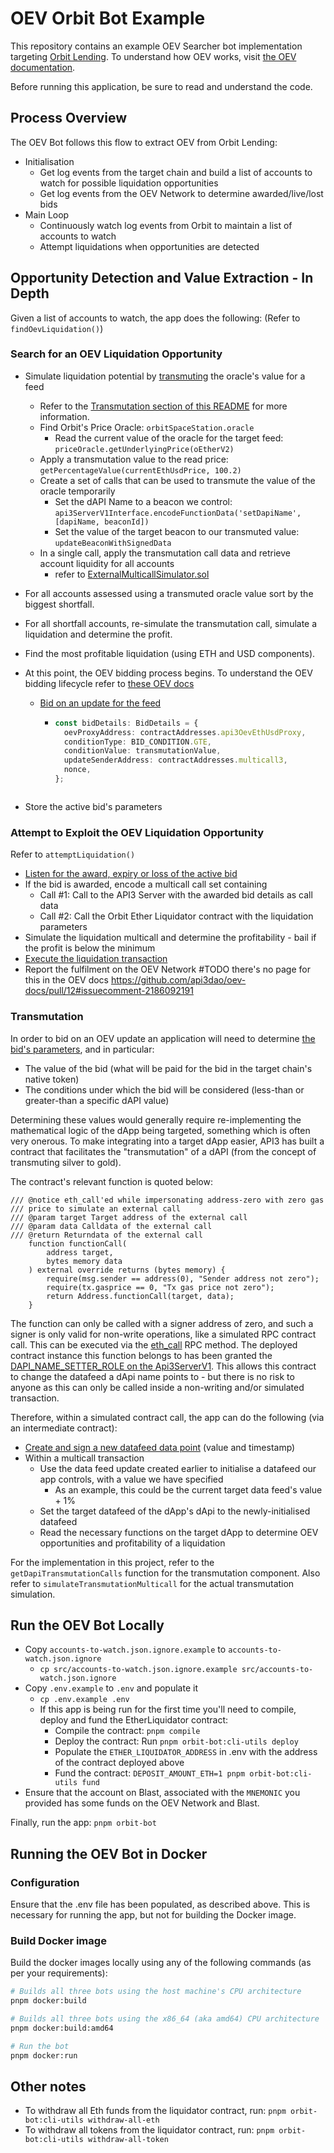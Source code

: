 # OEV Orbit Bot Example

This repository contains an example OEV Searcher bot implementation targeting [Orbit Lending](https://orbitlending.io/).
To understand how OEV works, visit
[the OEV documentation](https://oev-docs--pr12-new-oev-docs-0y2wddya.web.app/reference/oev-network/overview/oev-network.html).

Before running this application, be sure to read and understand the code.

## Process Overview

The OEV Bot follows this flow to extract OEV from Orbit Lending:

- Initialisation
  - Get log events from the target chain and build a list of accounts to watch for possible liquidation opportunities
  - Get log events from the OEV Network to determine awarded/live/lost bids
- Main Loop
  - Continuously watch log events from Orbit to maintain a list of accounts to watch
  - Attempt liquidations when opportunities are detected

## Opportunity Detection and Value Extraction - In Depth

Given a list of accounts to watch, the app does the following: (Refer to `findOevLiquidation()`)

### Search for an OEV Liquidation Opportunity

- Simulate liquidation potential by [transmuting](#transmutation) the oracle's value for a feed
  - Refer to the [Transmutation section of this README](#transmutation) for more information.
  - Find Orbit's Price Oracle: `orbitSpaceStation.oracle`
    - Read the current value of the oracle for the target feed: `priceOracle.getUnderlyingPrice(oEtherV2)`
  - Apply a transmutation value to the read price: `getPercentageValue(currentEthUsdPrice, 100.2)`
  - Create a set of calls that can be used to transmute the value of the oracle temporarily
    - Set the dAPI Name to a beacon we control:
      `api3ServerV1Interface.encodeFunctionData('setDapiName', [dapiName, beaconId])`
    - Set the value of the target beacon to our transmuted value: `updateBeaconWithSignedData`
  - In a single call, apply the transmutation call data and retrieve account liquidity for all accounts
    - refer to
      [ExternalMulticallSimulator.sol](https://github.com/api3dao/oev-searcher/blob/main/contracts/api3-contracts/utils/ExternalMulticallSimulator.sol)
- For all accounts assessed using a transmuted oracle value sort by the biggest shortfall.
- For all shortfall accounts, re-simulate the transmutation call, simulate a liquidation and determine the profit.
- Find the most profitable liquidation (using ETH and USD components).
- At this point, the OEV bidding process begins. To understand the OEV bidding lifecycle refer to
  [these OEV docs](https://oev-docs--pr12-new-oev-docs-0y2wddya.web.app/reference/oev-network/overview/auction-cycle.html)

  - [Bid on an update for the feed](https://oev-docs--pr12-new-oev-docs-0y2wddya.web.app/reference/oev-network/searchers/submit-bids.html#with-an-expiration-timestamp)

    - ```typescript
      const bidDetails: BidDetails = {
        oevProxyAddress: contractAddresses.api3OevEthUsdProxy,
        conditionType: BID_CONDITION.GTE,
        conditionValue: transmutationValue,
        updateSenderAddress: contractAddresses.multicall3,
        nonce,
      };
      ```

    ```

    ```

- Store the active bid's parameters

### Attempt to Exploit the OEV Liquidation Opportunity

Refer to `attemptLiquidation()`

- [Listen for the award, expiry or loss of the active bid](https://oev-docs--pr12-new-oev-docs-0y2wddya.web.app/reference/oev-network/searchers/submit-bids.html#checking-bid-status-and-listening-for-awarded-bids)
- If the bid is awarded, encode a multicall call set containing
  - Call #1: Call to the API3 Server with the awarded bid details as call data
  - Call #2: Call the Orbit Ether Liquidator contract with the liquidation parameters
- Simulate the liquidation multicall and determine the profitability - bail if the profit is below the minimum
- [Execute the liquidation transaction](https://oev-docs--pr12-new-oev-docs-0y2wddya.web.app/reference/oev-network/searchers/submit-bids.html#performing-the-oracle-update-using-the-awarded-bid)
- Report the fulfilment on the OEV Network #TODO there's no page for this in the OEV docs
  https://github.com/api3dao/oev-docs/pull/12#issuecomment-2186092191

### Transmutation

In order to bid on an OEV update an application will need to determine
[the bid's parameters](https://oev-docs--pr12-new-oev-docs-0y2wddya.web.app/reference/oev-network/searchers/submit-bids.html#arguments-for-placebid),
and in particular:

- The value of the bid (what will be paid for the bid in the target chain's native token)
- The conditions under which the bid will be considered (less-than or greater-than a specific dAPI value)

Determining these values would generally require re-implementing the mathematical logic of the dApp being targeted,
something which is often very onerous. To make integrating into a target dApp easier, API3 has built a contract that
facilitates the "transmutation" of a dAPI (from the concept of transmuting silver to gold).

The contract's relevant function is quoted below:

```solidity
/// @notice eth_call'ed while impersonating address-zero with zero gas
/// price to simulate an external call
/// @param target Target address of the external call
/// @param data Calldata of the external call
/// @return Returndata of the external call
    function functionCall(
        address target,
        bytes memory data
    ) external override returns (bytes memory) {
        require(msg.sender == address(0), "Sender address not zero");
        require(tx.gasprice == 0, "Tx gas price not zero");
        return Address.functionCall(target, data);
    }
```

[//]: # 'TODO add a link to the actual contract'

The function can only be called with a signer address of zero, and such a signer is only valid for non-write operations,
like a simulated RPC contract call. This can be executed via the
[eth_call](https://www.quicknode.com/docs/ethereum/eth_call) RPC method. The deployed contract instance this function
belongs to has been granted the
[DAPI_NAME_SETTER_ROLE on the Api3ServerV1](https://github.com/api3dao/contracts/blob/d3c7dc6683445df14bf5f43b07e6ad9cc2813cc5/contracts/api3-server-v1/DapiServer.sol#L66).
This allows this contract to change the datafeed a dApi name points to - but there is no risk to anyone as this can only
be called inside a non-writing and/or simulated transaction.

Therefore, within a simulated contract call, the app can do the following (via an intermediate contract):

- [Create and sign a new datafeed data point](https://github.com/api3dao/contracts/blob/d3c7dc6683445df14bf5f43b07e6ad9cc2813cc5/test/api3-server-v1/Api3ServerV1.sol.ts#L22)
  (value and timestamp)
- Within a multicall transaction
  - Use the data feed update created earlier to initialise a datafeed our app controls, with a value we have specified
    - As an example, this could be the current target data feed's value + 1%
  - Set the target datafeed of the dApp's dApi to the newly-initialised datafeed
  - Read the necessary functions on the target dApp to determine OEV opportunities and profitability of a liquidation

For the implementation in this project, refer to the `getDapiTransmutationCalls` function for the transmutation
component. Also refer to `simulateTransmutationMulticall` for the actual transmutation simulation.

## Run the OEV Bot Locally

- Copy `accounts-to-watch.json.ignore.example` to `accounts-to-watch.json.ignore`
  - `cp src/accounts-to-watch.json.ignore.example src/accounts-to-watch.json.ignore`
- Copy `.env.example` to `.env` and populate it
  - `cp .env.example .env`
  - If this app is being run for the first time you'll need to compile, deploy and fund the EtherLiquidator contract:
    - Compile the contract: `pnpm compile`
    - Deploy the contract: Run `pnpm orbit-bot:cli-utils deploy`
    - Populate the `ETHER_LIQUIDATOR_ADDRESS` in .env with the address of the contract deployed above
    - Fund the contract: `DEPOSIT_AMOUNT_ETH=1 pnpm orbit-bot:cli-utils fund`
- Ensure that the account on Blast, associated with the `MNEMONIC` you provided has some funds on the OEV Network and
  Blast.

Finally, run the app: `pnpm orbit-bot`

## Running the OEV Bot in Docker

### Configuration

Ensure that the .env file has been populated, as described above. This is necessary for running the app, but not for
building the Docker image.

### Build Docker image

Build the docker images locally using any of the following commands (as per your requirements):

```bash
# Builds all three bots using the host machine's CPU architecture
pnpm docker:build

# Builds all three bots using the x86_64 (aka amd64) CPU architecture
pnpm docker:build:amd64

# Run the bot
pnpm docker:run
```

## Other notes

- To withdraw all Eth funds from the liquidator contract, run: `pnpm orbit-bot:cli-utils withdraw-all-eth`
- To withdraw all tokens from the liquidator contract, run: `pnpm orbit-bot:cli-utils withdraw-all-token`
